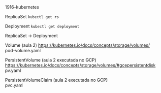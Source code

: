 1916-kubernetes

ReplicaSet
`kubectl get rs`

Deployment
`kubectl get deployment`

ReplicaSet -> Deployment


Volume (aula 2) https://kubernetes.io/docs/concepts/storage/volumes/  
pod-volume.yaml

PersistentVolume (aula 2 executada no GCP) https://kubernetes.io/docs/concepts/storage/volumes/#gcepersistentdisk  
pv.yaml

PersistentVolumeClaim (aula 2 executada no GCP)  
pvc.yaml
